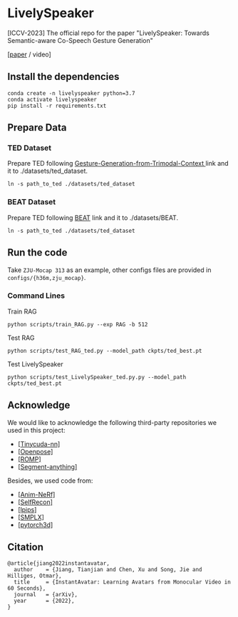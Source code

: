 # LivelySpeaker
[ICCV-2023] The official repo for the paper "LivelySpeaker: Towards Semantic-aware Co-Speech Gesture Generation"

[[paper](https://arxiv.org/abs/2309.09294) / video]

## Install the dependencies
```
conda create -n livelyspeaker python=3.7 
conda activate livelyspeaker
pip install -r requirements.txt
```

## Prepare Data
### TED Dataset
Prepare TED following [Gesture-Generation-from-Trimodal-Context
](https://github.com/ai4r/Gesture-Generation-from-Trimodal-Context) link and it to ./datasets/ted_dataset. 

```
ln -s path_to_ted ./datasets/ted_dataset
```


### BEAT Dataset
Prepare TED following [BEAT](https://pantomatrix.github.io/BEAT/) link and it to ./datasets/BEAT. 

```
ln -s path_to_ted ./datasets/ted_dataset
```

## Run the code
Take `ZJU-Mocap 313` as an example, other configs files are provided in `configs/{h36m,zju_mocap}`.
### Command Lines 
   Train RAG

```
python scripts/train_RAG.py --exp RAG -b 512
```

Test RAG
```
python scripts/test_RAG_ted.py --model_path ckpts/ted_best.pt 
```

Test LivelySpeaker
```
python scripts/test_LivelySpeaker_ted.py.py --model_path ckpts/ted_best.pt 
```

## Acknowledge
We would like to acknowledge the following third-party repositories we used in this project:
- [[Tinycuda-nn]](https://github.com/NVlabs/tiny-cuda-nn)
- [[Openpose]](https://github.com/CMU-Perceptual-Computing-Lab/openpose)
- [[ROMP]](https://github.com/Arthur151/ROMP)
- [[Segment-anything]](https://github.com/facebookresearch/segment-anything)

Besides, we used code from:
- [[Anim-NeRf]](https://github.com/JanaldoChen/Anim-NeRF)
- [[SelfRecon]](https://github.com/jby1993/SelfReconCode)
- [[lpips]](https://github.com/richzhang/PerceptualSimilarity)
- [[SMPLX]](https://github.com/vchoutas/smplx)
- [[pytorch3d]](https://github.com/facebookresearch/pytorch3d)





## Citation
```
@article{jiang2022instantavatar,
  author    = {Jiang, Tianjian and Chen, Xu and Song, Jie and Hilliges, Otmar},
  title     = {InstantAvatar: Learning Avatars from Monocular Video in 60 Seconds},
  journal   = {arXiv},
  year      = {2022},
}
```
